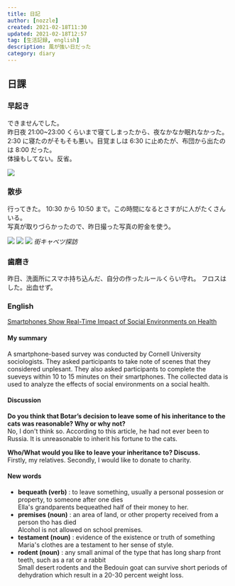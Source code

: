 ```yaml
---
title: 日記
author: [nozzle]
created: 2021-02-18T11:30
updated: 2021-02-18T12:57
tag: [生活記録, english]
description: 風が強い日だった
category: diary
---
```


## 日課

### 早起き

できませんでした。  
昨日夜 21:00~23:00 くらいまで寝てしまったから、夜なかなか眠れなかった。  
2:30 に寝たのがそもそも悪い。目覚ましは 6:30 に止めたが、布団から出たのは 8:00 だった。  
体操もしてない。反省。

![](./IMG_20210217_084704.JPG)

### 散歩

行ってきた。
10:30 から 10:50 まで。この時間になるとさすがに人がたくさんいる。  
写真が取りづらかったので、昨日撮った写真の貯金を使う。

![](./IMG_20210217_071218.JPG)
![](./IMG_20210217_071227.JPG)
![](./IMG_20210217_071255.JPG)
_街キャベツ探訪_

### 歯磨き

昨日、洗面所にスマホ持ち込んだ、自分の作ったルールくらい守れ。
フロスはした。出血せず。

### English

[Smartphones Show Real-Time Impact of Social Environments on Health](https://www.rarejob.com/dna/2021/02/18/smartphones-show-real-time-impact-of-social-environments-on-health)

#### My summary

A smartphone-based survey was conducted by Cornell University sociologists. They asked participants to take note of scenes that they considered unplesant. They also asked participants to complete the sueveys within 10 to 15 minutes on their smartphones. The collected data is used to analyze the effects of social environments on a social health.

#### Discussion

**Do you think that Botar’s decision to leave some of his inheritance to the cats was reasonable? Why or why not?**  
No, I don't think so. According to this article, he had not ever been to Russia. It is unreasonable to inherit his fortune to the cats.

**Who/What would you like to leave your inheritance to? Discuss.**  
Firstly, my relatives. Secondly, I would like to donate to charity.

#### New words

- **bequeath (verb)** : to leave something, usually a personal possesion or property, to someone after one dies  
  Ella's grandparents bequeathed half of their money to her.
- **premises (noun)** : an area of land, or other property received from a person tho has died  
  Alcohol is not allowed on school premises.
- **testament (noun)** : evidence of the existence or truth of something  
  Maria's clothes are a testament to her sense of style.
- **rodent (noun)** : any small animal of the type that has long sharp front teeth, such as a rat or a rabbit  
  Small desert rodents and the Bedouin goat can survive short periods of dehydration which result in a 20-30 percent weight loss.
